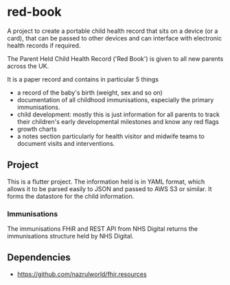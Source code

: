 # red-book

A project to create a portable child health record that sits on a device (or a card), that can be passed to other devices and can interface with electronic health records if required.

The Parent Held Child Health Record ('Red Book') is given to all new parents across the UK.

It is a paper record and contains in particular 5 things

- a record of the baby's birth (weight, sex and so on)
- documentation of all childhood immunisations, especially the primary immunisations.
- child development: mostly this is just information for all parents to track their children's early developmental milestones and know any red flags
- growth charts
- a notes section particularly for health visitor and midwife teams to document visits and interventions.

## Project

This is a flutter project. The information held is in YAML format, which allows it to be parsed easily to JSON and passed to AWS S3 or similar. It forms the datastore for the child information.

### Immunisations

The immunisations FHiR and REST API from NHS Digital returns the immunisations structure held by NHS Digital.

## Dependencies

- https://github.com/nazrulworld/fhir.resources